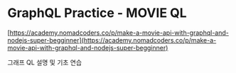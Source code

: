 # GraphQL Practice - MOVIE QL

[https://academy.nomadcoders.co/p/make-a-movie-api-with-graphql-and-nodejs-super-begginner](https://academy.nomadcoders.co/p/make-a-movie-api-with-graphql-and-nodejs-super-begginner)


그래프 QL 설명 및 기초 연습